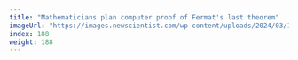 ```yaml
---
title: "Mathematicians plan computer proof of Fermat's last theorem"
imageUrl: "https://images.newscientist.com/wp-content/uploads/2024/03/15125942/SEI_196127014.jpg?width=788"
index: 188
weight: 188
---
```

